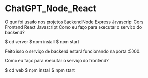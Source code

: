 # ChatGPT_Node_React

O que foi usado nos projetos
Backend
Node
Express
Javascript
Cors
Frontend
React
Javascript
Como eu faço para executar o serviço do backend?

$ cd server
$ npm install
$ npm start


Feito isso o serviço de backend estará funcionando na porta :5000.



Como eu faço para executar o serviço do frontend?

$ cd web
$ npm install
$ npm start
